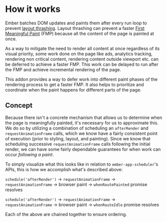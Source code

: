 # How it works

Ember batches DOM updates and paints them after every run loop to prevent [layout thrashing](https://developers.google.com/web/fundamentals/performance/rendering/avoid-large-complex-layouts-and-layout-thrashing). Layout thrashing can prevent a faster [First Meaningful Paint](https://docs.google.com/document/d/1BR94tJdZLsin5poeet0XoTW60M0SjvOJQttKT-JK8HI/view) (FMP) because all the content of the page is painted at once.

As a way to mitigate the need to render all content at once regardless of its visual priority, some work done on the page like ads, analytics tracking, rendering non critical content, rendering content outside viewport etc. can be deferred to achieve a faster FMP. This work can be delayed to run after the FMP and achieve incremental rendering of the page.

This addon provides a way to defer work into different paint phases of the rendering process to get a faster FMP. It also helps to prioritize and coordinate when the paint happens for different parts of the page.

## Concept

Because there isn't a concrete mechanism that allows us to determine when the page is meaningfully painted, it's necessary for us to approximate this. We do so by utilizing a combination of scheduling an `afterRender` and `requestAnimationFrame` calls, which we know have a fairly consistent point of execution (prior to styling, layout, and painting). Since we know that scheduling successive `requestAnimationFrame` calls following the initial render, we can have some fairly dependable guarantees for when work can occur _following a paint_.

To simply visualize what this looks like in relation to `ember-app-scheduler`'s APIs, this is how we accomplish what's described above:

`schedule('afterRender')` -> `requestAnimationFrame` -> `requestAnimationFrame` -> browser paint -> `whenRoutePainted` promise resolves

`schedule('afterRender')` -> `requestAnimationFrame` -> `requestAnimationFrame` -> browser paint -> `whenRouteIdle` promise resolves

Each of the above are chained together to ensure ordering.
